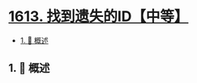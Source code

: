 # [1613. 找到遗失的ID【中等】](https://github.com/tnotesjs/TNotes.leetcode/tree/main/notes/1613.%20%E6%89%BE%E5%88%B0%E9%81%97%E5%A4%B1%E7%9A%84ID%E3%80%90%E4%B8%AD%E7%AD%89%E3%80%91)

<!-- region:toc -->

- [1. 📝 概述](#1--概述)

<!-- endregion:toc -->

## 1. 📝 概述
